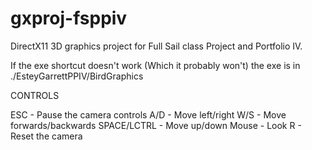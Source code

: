 # gxproj-fsppiv
DirectX11 3D graphics project for Full Sail class Project and Portfolio IV. 

If the exe shortcut doesn't work (Which it probably won't) the exe is in ./EsteyGarrettPPIV/BirdGraphics

CONTROLS

ESC - Pause the camera controls
A/D - Move left/right
W/S - Move forwards/backwards
SPACE/LCTRL - Move up/down
Mouse - Look 
R - Reset the camera